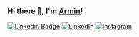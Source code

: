 ### Hi there 👋, I'm [Armin](https://github.com/armin2080)!
[![Linkedin Badge](https://img.shields.io/badge/-LinkedIn-0e76a8?style=flat-square&logo=Linkedin&logoColor=white)](https://www.linkedin.com/in/armin-maddah-493838219/)
[![LinkedIn](https://img.shields.io/badge/linkedin-%230077B5.svg?style=for-the-badge&logo=linkedin&logoColor=white)](https://t.me/armin_2080)
[![Instagram](https://img.shields.io/badge/Instagram-%23E4405F.svg?style=for-the-badge&logo=Instagram&logoColor=white)](https://instagram.com/_armin.2080_/)
